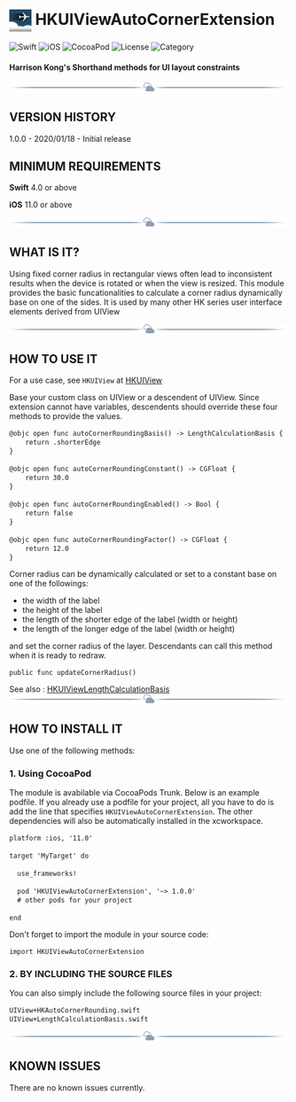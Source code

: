# <img src="./docs/logo256.jpg" width="40" height="40" alt="skyRoute66 logo" style="vertical-align:middle"> HKUIViewAutoCornerExtension #
![Swift](https://img.shields.io/static/v1?label=Swift&message=4.0%20or%20above&color=%23FF4400&style=plastic) ![iOS](https://img.shields.io/static/v1?label=iOS&&message=11.0%20or%20above&color=yellow&style=plastic) ![CocoaPod](https://img.shields.io/static/v1?label=pod&message=1.0.0%20or%20above&color=brightgreen&style=plastic) ![License](https://img.shields.io/static/v1?label=license&message=MIT&color=blue&style=plastic) ![Category](https://img.shields.io/static/v1?label=category&message=User%20Interface&color=blueviolet&style=plastic) 
#### Harrison Kong's Shorthand methods for UI layout constraints ####

<img src="./docs/cloudline.png" alt="---line---">

## VERSION HISTORY ##

1.0.0 - 2020/01/18 - Initial release

## MINIMUM REQUIREMENTS ##

**Swift** 4.0 or above

**iOS** 11.0 or above

<img src="./docs/cloudline.png" alt="---line---">

## WHAT IS IT? ##

Using fixed corner radius in rectangular views often lead to inconsistent results when the device is rotated or when the view is resized. This module provides the basic funcationalities to calculate a corner radius dynamically base on one of the sides. It is used by many other HK series user interface elements derived from UIView

<img src="./docs/cloudline.png" alt="---line---">

## HOW TO USE IT ##

For a use case, see `HKUIView` at [HKUIView](https://github.com/harrisonkong/HKUIView)

Base your custom class on UIView or a descendent of UIView. Since extension cannot have variables, descendents should override these four methods to provide the values.

```
@objc open func autoCornerRoundingBasis() -> LengthCalculationBasis {
    return .shorterEdge
}

@objc open func autoCornerRoundingConstant() -> CGFloat {
    return 30.0
}

@objc open func autoCornerRoundingEnabled() -> Bool {
    return false
}

@objc open func autoCornerRoundingFactor() -> CGFloat {
    return 12.0
}
```

Corner radius can be dynamically calculated or set to a constant base on one of the followings:

- the width of the label
- the height of the label
- the length of the shorter edge of the label (width or height)
- the length of the longer edge of the label (width or height)
  
and set the corner radius of the layer. Descendants can call this method when it is ready to redraw.

```
public func updateCornerRadius()
```

See also : [HKUIViewLengthCalculationBasis](https://github.com/harrisonkong/HKUIViewLengthCalculationBasis)
<img src="./docs/cloudline.png" alt="---line---">

## HOW TO INSTALL IT ##

Use one of the following methods:

### 1. Using CocoaPod ###

The module is avabilable via CocoaPods Trunk. Below is an example podfile. If you already use a podfile for your project, all you have to do is add the line that specifies `HKUIViewAutoCornerExtension`. The other dependencies will also be automatically installed in the xcworkspace.

```
platform :ios, '11.0'

target 'MyTarget' do

  use_frameworks!

  pod 'HKUIViewAutoCornerExtension', '~> 1.0.0'
  # other pods for your project

end
```

Don't forget to import the module in your source code:

```
import HKUIViewAutoCornerExtension
```

### 2. BY INCLUDING THE SOURCE FILES ###

You can also simply include the following source files in your project:

```
UIView+HKAutoCornerRounding.swift
UIView+LengthCalculationBasis.swift
```

<img src="./docs/cloudline.png" alt="---line---">


## KNOWN ISSUES ##

There are no known issues currently.
